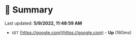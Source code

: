 # 📖 Summary
Last updated: **5/9/2022, 11:48:59 AM**

- `GET` [https://google.com](https://google.com) - **Up** (160ms)
